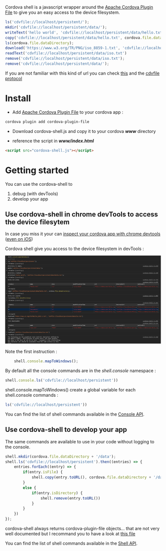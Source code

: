 Cordova shell is a javascript wrapper around the [Apache Cordova Plugin File](https://github.com/apache/cordova-plugin-file) to give you an easy access to the device filesystem.

```js
ls('cdvfile://localhost/persistent/');
mkdir('cdvfile://localhost/persistent/data/');
writeText('hello world', 'cdvfile://localhost/persistent/data/hello.txt');
copy('cdvfile://localhost/persistent/data/hello.txt', cordova.file.dataDirectory);
ls(cordova.file.dataDirectory);
download('https://www.w3.org/TR/PNG/iso_8859-1.txt', 'cdvfile://localhost/persistent/data/iso.txt');
readText('cdvfile://localhost/persistent/data/iso.txt')
remove('cdvfile://localhost/persistent/data/iso.txt');
remove('cdvfile://localhost/persistent/data/');
```

If you are not familiar with this kind of url you can check [this](https://github.com/apache/cordova-plugin-file#where-to-store-files) and the [cdvfile protocol](https://github.com/apache/cordova-plugin-file#cdvfile-protocol)

# Install
- Add [Apache Cordova Plugin File](https://github.com/apache/cordova-plugin-file) to your cordova app :
```bash
cordova plugin add cordova-plugin-file
```
- Download cordova-shell.js and copy it to your cordova _**www**_ directory

- reference the script in **_www/index.html_**
```html
<script src="cordova-shell.js"></script>
```

# Getting started
You can use the cordova-shell to 
1. debug (with devTools)
2. develop your app

## Use cordova-shell in chrome devTools to access the device filesytem
In case you miss it your can [inspect your cordova app with chrome devtools](https://geeklearning.io/apache-cordova-and-remote-debugging-on-android/) ([even on iOS](https://medium.com/@channaly/how-debug-cordova-based-application-with-chrome-dev-tool-43e095a735b4))

Cordova shell give you access to the device filesystem in devTools :

![Image of Yaktocat](doc/capture1.png)

Note the first instruction :
```js
    shell.console.mapToWindows();
```
By default all the console commands are in the _shell.console_ namespace :
```js
shell.console.ls('cdvfile://localhost/persistent'))
```
shell.console.mapToWindows() create a global variable for each shell.console commands :
```js
ls('cdvfile://localhost/persistent'))
```

You can find the list of shell commands available in the [Console API](doc/console.api.md).

## Use cordova-shell to develop your app
The same commands are available to use in your code without logging to the console.
```js
shell.mkdir(cordova.file.dataDirectory + '/data');
shell.ls('cdvfile://localhost/persistent').then((entries) => {
    entries.forEach((entry) => {
        if(entry.isFile) {
            shell.copy(entry.toURL(), cordova.file.dataDirectory + '/data')
        }
        else {
            if(entry.isDirectory) {
                shell.remove(entry.toURL())
            }       
        }          
    })
});
```
cordova-shell always returns cordova-plugin-file objects... that are not very well documented but I recommand you to have a look at [this file](https://github.com/apache/cordova-plugin-file/blob/master/types/index.d.ts)

You can find the list of shell commands available in the [Shell API](doc/shell.api.md).